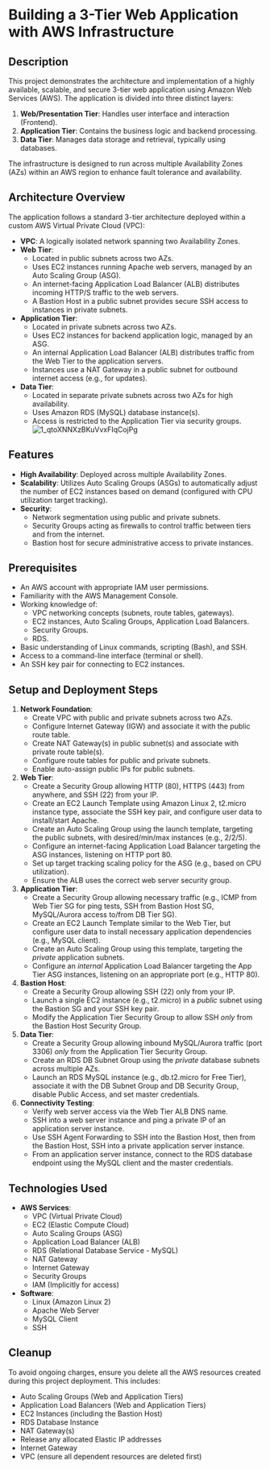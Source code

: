 # Building a 3-Tier Web Application with AWS Infrastructure

## Description

This project demonstrates the architecture and implementation of a highly available, scalable, and secure 3-tier web application using Amazon Web Services (AWS). The application is divided into three distinct layers:

1.  **Web/Presentation Tier**: Handles user interface and interaction (Frontend).
2.  **Application Tier**: Contains the business logic and backend processing.
3.  **Data Tier**: Manages data storage and retrieval, typically using databases.

The infrastructure is designed to run across multiple Availability Zones (AZs) within an AWS region to enhance fault tolerance and availability.

## Architecture Overview

The application follows a standard 3-tier architecture deployed within a custom AWS Virtual Private Cloud (VPC):

* **VPC**: A logically isolated network spanning two Availability Zones.
* **Web Tier**:
    * Located in public subnets across two AZs.
    * Uses EC2 instances running Apache web servers, managed by an Auto Scaling Group (ASG).
    * An internet-facing Application Load Balancer (ALB) distributes incoming HTTP/S traffic to the web servers.
    * A Bastion Host in a public subnet provides secure SSH access to instances in private subnets.
* **Application Tier**:
    * Located in private subnets across two AZs.
    * Uses EC2 instances for backend application logic, managed by an ASG.
    * An internal Application Load Balancer (ALB) distributes traffic from the Web Tier to the application servers.
    * Instances use a NAT Gateway in a public subnet for outbound internet access (e.g., for updates).
* **Data Tier**:
    * Located in separate private subnets across two AZs for high availability.
    * Uses Amazon RDS (MySQL) database instance(s).
    * Access is restricted to the Application Tier via security groups.
![1_qtoXNNXzBKuVvxFIqCojPg](https://github.com/user-attachments/assets/0ffd504b-88f9-4852-aead-23557c94c29f)



## Features

* **High Availability**: Deployed across multiple Availability Zones.
* **Scalability**: Utilizes Auto Scaling Groups (ASGs) to automatically adjust the number of EC2 instances based on demand (configured with CPU utilization target tracking).
* **Security**:
    * Network segmentation using public and private subnets.
    * Security Groups acting as firewalls to control traffic between tiers and from the internet.
    * Bastion host for secure administrative access to private instances.

## Prerequisites

* An AWS account with appropriate IAM user permissions.
* Familiarity with the AWS Management Console.
* Working knowledge of:
    * VPC networking concepts (subnets, route tables, gateways).
    * EC2 instances, Auto Scaling Groups, Application Load Balancers.
    * Security Groups.
    * RDS.
* Basic understanding of Linux commands, scripting (Bash), and SSH.
* Access to a command-line interface (terminal or shell).
* An SSH key pair for connecting to EC2 instances.

## Setup and Deployment Steps


1.  **Network Foundation**:
    * Create VPC with public and private subnets across two AZs.
    * Configure Internet Gateway (IGW) and associate it with the public route table.
    * Create NAT Gateway(s) in public subnet(s) and associate with private route table(s).
    * Configure route tables for public and private subnets.
    * Enable auto-assign public IPs for public subnets.
2.  **Web Tier**:
    * Create a Security Group allowing HTTP (80), HTTPS (443) from anywhere, and SSH (22) from your IP.
    * Create an EC2 Launch Template using Amazon Linux 2, t2.micro instance type, associate the SSH key pair, and configure user data to install/start Apache.
    * Create an Auto Scaling Group using the launch template, targeting the public subnets, with desired/min/max instances (e.g., 2/2/5).
    * Configure an internet-facing Application Load Balancer targeting the ASG instances, listening on HTTP port 80.
    * Set up target tracking scaling policy for the ASG (e.g., based on CPU utilization).
    * Ensure the ALB uses the correct web server security group.
3.  **Application Tier**:
    * Create a Security Group allowing necessary traffic (e.g., ICMP from Web Tier SG for ping tests, SSH from Bastion Host SG, MySQL/Aurora access to/from DB Tier SG).
    * Create an EC2 Launch Template similar to the Web Tier, but configure user data to install necessary application dependencies (e.g., MySQL client).
    * Create an Auto Scaling Group using this template, targeting the *private* application subnets.
    * Configure an *internal* Application Load Balancer targeting the App Tier ASG instances, listening on an appropriate port (e.g., HTTP 80).
4.  **Bastion Host**:
    * Create a Security Group allowing SSH (22) only from your IP.
    * Launch a single EC2 instance (e.g., t2.micro) in a *public* subnet using the Bastion SG and your SSH key pair.
    * Modify the Application Tier Security Group to allow SSH *only* from the Bastion Host Security Group.
5.  **Data Tier**:
    * Create a Security Group allowing inbound MySQL/Aurora traffic (port 3306) *only* from the Application Tier Security Group.
    * Create an RDS DB Subnet Group using the *private* database subnets across multiple AZs.
    * Launch an RDS MySQL instance (e.g., db.t2.micro for Free Tier), associate it with the DB Subnet Group and DB Security Group, disable Public Access, and set master credentials.
6.  **Connectivity Testing**:
    * Verify web server access via the Web Tier ALB DNS name.
    * SSH into a web server instance and ping a private IP of an application server instance.
    * Use SSH Agent Forwarding to SSH into the Bastion Host, then from the Bastion Host, SSH into a private application server instance.
    * From an application server instance, connect to the RDS database endpoint using the MySQL client and the master credentials.

## Technologies Used

* **AWS Services**:
    * VPC (Virtual Private Cloud)
    * EC2 (Elastic Compute Cloud)
    * Auto Scaling Groups (ASG)
    * Application Load Balancer (ALB)
    * RDS (Relational Database Service - MySQL)
    * NAT Gateway
    * Internet Gateway
    * Security Groups
    * IAM (Implicitly for access)
* **Software**:
    * Linux (Amazon Linux 2)
    * Apache Web Server
    * MySQL Client
    * SSH

## Cleanup

To avoid ongoing charges, ensure you delete all the AWS resources created during this project deployment. This includes:

* Auto Scaling Groups (Web and Application Tiers)
* Application Load Balancers (Web and Application Tiers)
* EC2 Instances (including the Bastion Host)
* RDS Database Instance
* NAT Gateway(s)
* Release any allocated Elastic IP addresses
* Internet Gateway
* VPC (ensure all dependent resources are deleted first)
